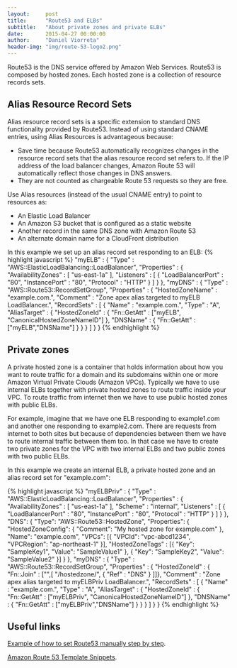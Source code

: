 ```yaml
---
layout:     post
title:      "Route53 and ELBs"
subtitle:   "About private zones and private ELBs"
date:       2015-04-27 00:00:00
author:     "Daniel Viorreta"
header-img: "img/route-53-logo2.png"
---
```


<p>
Route53 is the DNS service offered by Amazon Web Services. Route53 is composed by hosted zones. Each hosted zone is a collection of resource records sets. 

</p>

<h2>Alias Resource Record Sets</h2>
<p>

Alias resource record sets is a specific extension to standard DNS functionality provided by Route53. Instead of using standard CNAME entries, using Alias Resources is advantageous because:
<ul>
<li>Save time because Route53 automatically recognizes changes in the resource record sets that the alias resource record set refers to. If the IP address of the load balancer changes, Amazon Route 53 will automatically reflect those changes in DNS answers.</li>
<li>They are not counted as chargeable Route 53 requests so they are free.</li>
</ul>
</p>

<p>

Use Alias resources (instead of the usual CNAME entry) to point to resources as:
<ul>
<li>An Elastic Load Balancer</li>
<li>An Amazon S3 bucket that is configured as a static website</li>
<li>Another record in the same DNS zone with Amazon Route 53</li>
<li>An alternate domain name for a CloudFront distribution</li>
</ul>
</p>
<p>
In this example we set up an alias record set responding to an ELB:
{% highlight javascript %}
  "myELB" : {
    "Type" : "AWS::ElasticLoadBalancing::LoadBalancer",
    "Properties" : {
      "AvailabilityZones" : [ "us-east-1a" ],
      "Listeners" : [ {
        "LoadBalancerPort" : "80",
        "InstancePort" : "80",
        "Protocol" : "HTTP"
      } ]
    }
  },
  "myDNS" : {
    "Type" : "AWS::Route53::RecordSetGroup",
      "Properties" : {
        "HostedZoneName" : "example.com.",
        "Comment" : "Zone apex alias targeted to myELB LoadBalancer.",
        "RecordSets" : [ {
          "Name" : "example.com.",
          "Type" : "A",
            "AliasTarget" : {
              "HostedZoneId" : { "Fn::GetAtt" : ["myELB", "CanonicalHostedZoneNameID"] },
              "DNSName" : { "Fn::GetAtt" : ["myELB","DNSName"] }
            }
          }
        ]
    }
  }
{% endhighlight %}

</p>


<h2>Private zones</h2>
<p>
A private hosted zone is a container that holds information about how you want to route traffic for a domain and its subdomains within one or more Amazon Virtual Private Clouds (Amazon VPCs). Typically we have to use internal ELBs together with private hosted zones to route traffic inside your VPC. To route traffic from internet then we have to use public hosted zones with public ELBs.
</p>	
<p>
For example, imagine that we have one ELB responding to example1.com and another one responding to example2.com. There are requests from internet to both sites but because of dependencies between them we have to route internal traffic between them too. In that case we have to create two private zones for the VPC with two internal ELBs and two public zones with two public ELBs.
</p>
<p>	
In this example we create an internal ELB, a private hosted zone and an alias record set for "example.com": 

{% highlight javascript %}
  "myELBPriv" : {
    "Type" : "AWS::ElasticLoadBalancing::LoadBalancer",
    "Properties" : {
      "AvailabilityZones" : [ "us-east-1a" ],
      "Scheme" : "internal",
      "Listeners" : [ {
        "LoadBalancerPort" : "80",
        "InstancePort" : "80",
        "Protocol" : "HTTP"
      } ]
    }
  },
  "DNS": {
    "Type": "AWS::Route53::HostedZone",
    "Properties": {
      "HostedZoneConfig": {
        "Comment": "My hosted zone for example.com"
      },
      "Name": "example.com",
      "VPCs": [{
        "VPCId": "vpc-abcd1234",
        "VPCRegion": "ap-northeast-1"
      }],
      "HostedZoneTags" : [{
        "Key": "SampleKey1",
        "Value": "SampleValue1"
      },
      {
        "Key": "SampleKey2",
        "Value": "SampleValue2"
      }]
    }
  },
  "myDNS" : {
    "Type" : "AWS::Route53::RecordSetGroup",
      "Properties" : {
        "HostedZoneId" : { "Fn::Join" : ["",[ "/hostedzone/", { "Ref" : "DNS"  } ]]},
        "Comment" : "Zone apex alias targeted to myELBPriv LoadBalancer.",
        "RecordSets" : [ {
          "Name" : "example.com.",
          "Type" : "A",
            "AliasTarget" : {
              "HostedZoneId" : { "Fn::GetAtt" : ["myELBPriv", "CanonicalHostedZoneNameID"] },
              "DNSName" : { "Fn::GetAtt" : ["myELBPriv","DNSName"] }
            }
          }
        ]
    }
  }
{% endhighlight %}
</p>

<h2>Useful links</h2>

[Example of how to set Route53 manually step by step](http://www.cloudtrail.org/blog/339amazon-route-53-easy-example/).

[Amazon Route 53 Template Snippets](http://docs.aws.amazon.com/AWSCloudFormation/latest/UserGuide/quickref-route53.html).

